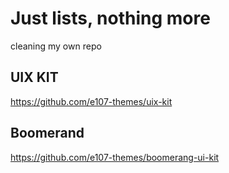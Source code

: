 # Just lists, nothing more
cleaning my own repo


## UIX KIT
https://github.com/e107-themes/uix-kit

## Boomerand
https://github.com/e107-themes/boomerang-ui-kit


